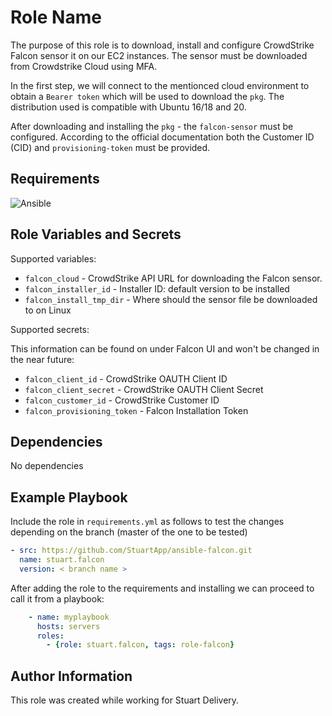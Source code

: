 Role Name
=========
The purpose of this role is to download, install and configure CrowdStrike Falcon sensor it on our EC2 instances. The sensor must be downloaded from Crowdstrike Cloud using MFA. 

In the first step, we will connect to the mentionced cloud environment to obtain a `Bearer token` which will be used to download the `pkg`. The distribution used is compatible with Ubuntu 16/18 and 20.

After downloading and installing the `pkg` - the `falcon-sensor` must be configured. According to the official documentation both the Customer ID (CID) and `provisioning-token` must be provided.


Requirements
------------

![Ansible](https://img.shields.io/badge/ansible-2.8.2-green)

Role Variables and Secrets
--------------

Supported variables:

* `falcon_cloud` - CrowdStrike API URL for downloading the Falcon sensor.
* `falcon_installer_id` - Installer ID: default version to be installed
* `falcon_install_tmp_dir` - Where should the sensor file be downloaded to on Linux

Supported secrets:

This information can be found on under Falcon UI and won't be changed in the near future:

* `falcon_client_id` - CrowdStrike OAUTH Client ID
* `falcon_client_secret` - CrowdStrike OAUTH Client Secret
* `falcon_customer_id` - CrowdStrike Customer ID
* `falcon_provisioning_token` - Falcon Installation Token

Dependencies
------------
No dependencies

Example Playbook
----------------

Include the role in `requirements.yml` as follows to test the changes depending on the branch (master of the one to be tested)

```yaml
- src: https://github.com/StuartApp/ansible-falcon.git
  name: stuart.falcon
  version: < branch name >
```

After adding the role to the requirements and installing we can proceed to call it from a playbook:

```yaml
    - name: myplaybook
      hosts: servers
      roles:
        - {role: stuart.falcon, tags: role-falcon}
```

Author Information
------------------

This role was created while working for Stuart Delivery.
